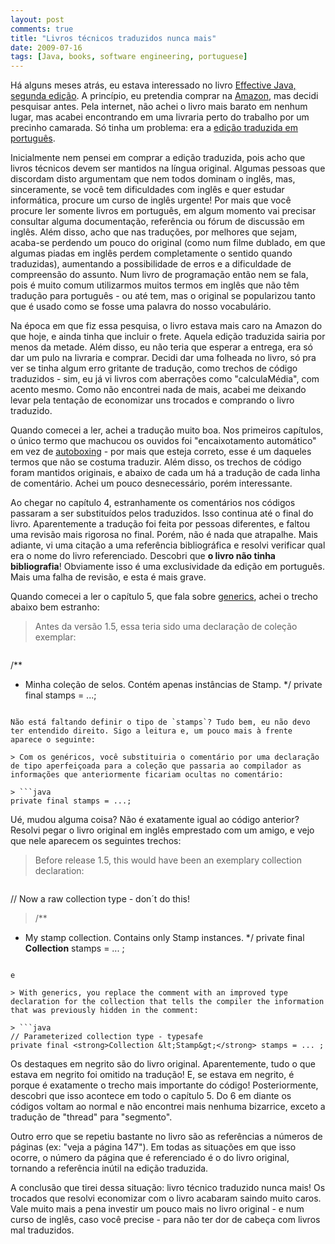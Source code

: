 ```yaml
---
layout: post
comments: true
title: "Livros técnicos traduzidos nunca mais"
date: 2009-07-16
tags: [Java, books, software engineering, portuguese]
---
```

Há alguns meses atrás, eu estava interessado no livro [Effective Java, segunda edição](http://java.sun.com/docs/books/effective/). A princípio, eu pretendia comprar na [Amazon](http://www.amazon.com/Effective-Java-Edition-Joshua-Bloch/dp/0321356683/ref=sr_1_1?ie=UTF8&qid=1387404215&sr=8-1&keywords=effective+java), mas decidi pesquisar antes. Pela internet, não achei o livro mais barato em nenhum lugar, mas acabei encontrando em uma livraria perto do trabalho por um precinho camarada. Só tinha um problema: era a [edição traduzida em português](http://altabooks.tempsite.ws/product_info.php?products_id=266&amp;osCsid=utme24t86q4r7au590cfrts1n4).

Inicialmente nem pensei em comprar a edição traduzida, pois acho que livros técnicos devem ser mantidos na língua original. Algumas pessoas que discordam disto argumentam que nem todos dominam o inglês, mas, sinceramente, se você tem dificuldades com inglês e quer estudar informática, procure um curso de inglês urgente! Por mais que você procure ler somente livros em português, em algum momento vai precisar consultar alguma documentação, referência ou fórum de discussão em inglês. Além disso, acho que nas traduções, por melhores que sejam, acaba-se perdendo um pouco do original (como num filme dublado, em que algumas piadas em inglês perdem completamente o sentido quando traduzidas), aumentando a possibilidade de erros e a dificuldade de compreensão do assunto. Num livro de programação então nem se fala, pois é muito comum utilizarmos muitos termos em inglês que não têm tradução para português - ou até tem, mas o original se popularizou tanto que é usado como se fosse uma palavra do nosso vocabulário.

Na época em que fiz essa pesquisa, o livro estava mais caro na Amazon do que hoje, e ainda tinha que incluir o frete. Aquela edição traduzida sairia por menos da metade. Além disso, eu não teria que esperar a entrega, era só dar um pulo na livraria e comprar. Decidi dar uma folheada no livro, só pra ver se tinha algum erro gritante de tradução, como trechos de código traduzidos - sim, eu já vi livros com aberrações como "calculaMédia", com acento mesmo. Como não encontrei nada de mais, acabei me deixando levar pela tentação de economizar uns trocados e comprando o livro traduzido.

Quando comecei a ler, achei a tradução muito boa. Nos primeiros capítulos, o único termo que machucou os ouvidos foi "encaixotamento automático" em vez de [autoboxing](http://java.sun.com/j2se/1.5.0/docs/guide/language/autoboxing.html) - por mais que esteja correto, esse é um daqueles termos que não se costuma traduzir. Além disso, os trechos de código foram mantidos originais, e abaixo de cada um há a tradução de cada linha de comentário. Achei um pouco desnecessário, porém interessante.

Ao chegar no capítulo 4, estranhamente os comentários nos códigos passaram a ser substituídos pelos traduzidos. Isso continua até o final do livro. Aparentemente a tradução foi feita por pessoas diferentes, e faltou uma revisão mais rigorosa no final. Porém, não é nada que atrapalhe. Mais adiante, vi uma citação a uma referência bibliográfica e resolvi verificar qual era o nome do livro referenciado. Descobri que **o livro não tinha bibliografia**! Obviamente isso é uma exclusividade da edição em português. Mais uma falha de revisão, e esta é mais grave.

Quando comecei a ler o capítulo 5, que fala sobre [generics](http://java.sun.com/j2se/1.5.0/docs/guide/language/generics.html), achei o trecho abaixo bem estranho:

> Antes da versão 1.5, essa teria sido uma declaração de coleção exemplar:

> ```java
/**
 * Minha coleção de selos. Contém apenas instâncias de Stamp.
 */
private final stamps = ...;
```

Não está faltando definir o tipo de `stamps`? Tudo bem, eu não devo ter entendido direito. Sigo a leitura e, um pouco mais à frente aparece o seguinte:

> Com os genéricos, você substituiria o comentário por uma declaração de tipo aperfeiçoada para a coleção que passaria ao compilador as informações que anteriormente ficariam ocultas no comentário:

> ```java
private final stamps = ...;
```

Ué, mudou alguma coisa? Não é exatamente igual ao código anterior? Resolvi pegar o livro original em inglês emprestado com um amigo, e vejo que nele aparecem os seguintes trechos:

> Before release 1.5, this would have been an exemplary collection declaration:

> ```java
// Now a raw collection type - don´t do this!

> /**
 * My stamp collection. Contains only Stamp instances.
 */
private final <strong>Collection</strong> stamps = ... ;
```

e

> With generics, you replace the comment with an improved type declaration for the collection that tells the compiler the information that was previously hidden in the comment:

> ```java
// Parameterized collection type - typesafe
private final <strong>Collection &lt;Stamp&gt;</strong> stamps = ... ;
```

Os destaques em negrito são do livro original. Aparentemente, tudo o que estava em negrito foi omitido na tradução! E, se estava em negrito, é porque é exatamente o trecho mais importante do código! Posteriormente, descobri que isso acontece em todo o capítulo 5. Do 6 em diante os códigos voltam ao normal e não encontrei mais nenhuma bizarrice, exceto a tradução de "thread" para "segmento".

Outro erro que se repetiu bastante no livro são as referências a números de páginas (ex: "veja a página 147"). Em todas as situações em que isso ocorre, o número da página que é referenciado é o do livro original, tornando a referência inútil na edição traduzida.

A conclusão que tirei dessa situação: livro técnico traduzido nunca mais! Os trocados que resolvi economizar com o livro acabaram saindo muito caros. Vale muito mais a pena investir um pouco mais no livro original - e num curso de inglês, caso você precise - para não ter dor de cabeça com livros mal traduzidos.
